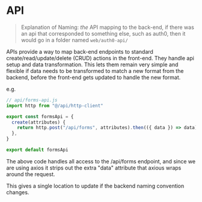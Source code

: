 # API

> Explanation of Naming: _the_ API mapping to the back-end, if there was an api that corresponded to something else, such as auth0, then it would go in a folder named `web/auth0-api/`

APIs provide a way to map back-end endpoints to standard create/read/update/delete (CRUD) actions in the front-end. They handle api setup and data transformation. This lets them remain very simple and flexible if data needs to be transformed to match a new format from the backend, before the front-end gets updated to handle the new format.

e.g.

```javascript
// api/forms-api.js
import http from "@/api/http-client"

export const formsApi = {
  create(attributes) {
    return http.post("/api/forms", attributes).then(({ data }) => data)
  },
}

export default formsApi
```

The above code handles all access to the /api/forms endpoint, and since we are using axios it strips out the extra "data" attribute that axious wraps around the request.

This gives a single location to update if the backend naming convention changes.
